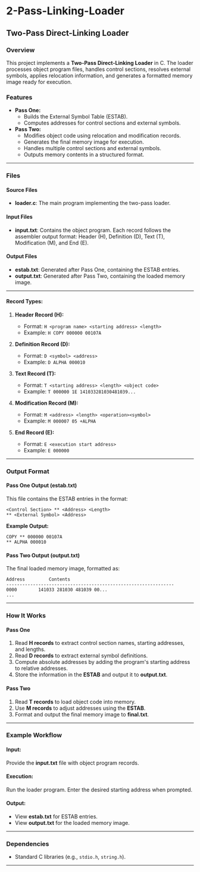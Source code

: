 # 2-Pass-Linking-Loader

## Two-Pass Direct-Linking Loader

### Overview
This project implements a **Two-Pass Direct-Linking Loader** in C. The loader processes object program files, handles control sections, resolves external symbols, applies relocation information, and generates a formatted memory image ready for execution.

### Features
- **Pass One:**
  - Builds the External Symbol Table (ESTAB).
  - Computes addresses for control sections and external symbols.
- **Pass Two:**
  - Modifies object code using relocation and modification records.
  - Generates the final memory image for execution.
  - Handles multiple control sections and external symbols.
  - Outputs memory contents in a structured format.

---

### Files

#### Source Files
- **loader.c**: The main program implementing the two-pass loader.

#### Input Files
- **input.txt**: Contains the object program. Each record follows the assembler output format: Header (H), Definition (D), Text (T), Modification (M), and End (E).

#### Output Files
- **estab.txt**: Generated after Pass One, containing the ESTAB entries.
- **output.txt**: Generated after Pass Two, containing the loaded memory image.

---


#### Record Types:
1. **Header Record (H):**
   - Format: `H <program name> <starting address> <length>`
   - Example: `H COPY 000000 00107A`

2. **Definition Record (D):**
   - Format: `D <symbol> <address>`
   - Example: `D ALPHA 000010`

3. **Text Record (T):**
   - Format: `T <starting address> <length> <object code>`
   - Example: `T 000000 1E 141033281030481039...`

4. **Modification Record (M):**
   - Format: `M <address> <length> <operation><symbol>`
   - Example: `M 000007 05 +ALPHA`

5. **End Record (E):**
   - Format: `E <execution start address>`
   - Example: `E 000000`

---

### Output Format

#### Pass One Output (**estab.txt**)
This file contains the ESTAB entries in the format:
```
<Control Section> ** <Address> <Length>
** <External Symbol> <Address>
```

**Example Output:**
```
COPY ** 000000 00107A
** ALPHA 000010
```

#### Pass Two Output (**output.txt**)
The final loaded memory image, formatted as:
```
Address			Contents
---------------------------------------------------------------
0000		141033 281030 481039 00...
...
```

---

### How It Works

#### Pass One
1. Read **H records** to extract control section names, starting addresses, and lengths.
2. Read **D records** to extract external symbol definitions.
3. Compute absolute addresses by adding the program's starting address to relative addresses.
4. Store the information in the **ESTAB** and output it to **output.txt**.

#### Pass Two
1. Read **T records** to load object code into memory.
2. Use **M records** to adjust addresses using the **ESTAB**.
3. Format and output the final memory image to **final.txt**.

---

### Example Workflow

#### Input:
Provide the **input.txt** file with object program records.

#### Execution:
Run the loader program. Enter the desired starting address when prompted.

#### Output:
- View **estab.txt** for ESTAB entries.
- View **output.txt** for the loaded memory image.

---

### Dependencies
- Standard C libraries (e.g., `stdio.h`, `string.h`).


---


